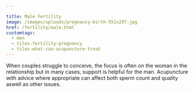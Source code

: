 ```yaml
---

title: Male Fertility
image: /images/uploads/pregnancy-birth-551x297.jpg
href: /fertility/male.html
customtags:
  - men
  - tiles-fertility-pregnancy
  - tiles-what-can-acupuncture-treat
---
```

When couples struggle to conceive, the focus is often on the woman in the relationship but in many cases, support is helpful for the man. Acupuncture with advice where appropriate can affect both sperm count and quality aswell as other issues.